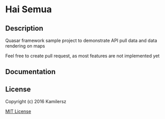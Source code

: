 # Hai Semua

## Description
Quasar framework sample project to demonstrate API pull data and data rendering on maps

Feel free to create pull request, as most features are not implemented yet

## Documentation

## License

Copyright (c) 2016 Kamilersz

[MIT License](http://en.wikipedia.org/wiki/MIT_License)
